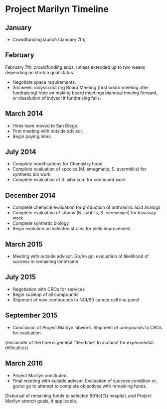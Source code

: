 Project Marilyn Timeline
========================

January
-------
* Crowdfunding launch (January 7th)

February
--------
February 7th: crowdfunding ends, unless extended up to two weeks depending on stretch goal status

* Negotiate space requirements.
* 3rd week:  indysci dot org Board Meeting (first board meeting after fundraising)  Vote on making board meetings biannual moving forward, or dissolution of indysci if fundraising fails.

March 2014
----------
* Hires have moved to San Diego. 
* First meeting with outside advisor.
* Begin paying hires.

July 2014
---------
* Complete modifications for Chemistry hood
* Complete evaluation of species (M. smegmatis; S. avermitilis) for synthetic bio work
* Complete evaluation of S. sibiricum for continued work

December 2014
-------------
* Complete chemical evaluation for production of anthranilic acid analogs
* Complete evaluation of strains (B. subtilis, S. cerevesiae) for bioassay work
* Complete synthetic biology
* Begin evolution on selected strains for yield improvement.

March 2015
----------
* Meeting with outside advisor.  Go/no go; evaluation of likelihood of success in remaining timeframe.

July 2015
---------
* Negotiation with CROs for services
* Begin scaleup of all compounds
* Shipment of new compounds to NCI/60 cancer cell line panel

September 2015
--------------
* Conclusion of Project Marilyn labwork.  Shipment of compounds to CROs for evaluation.

(remainder of the time is general “flex-time” to account for experimental difficulties).

March 2016
----------
* Project Marilyn concluded.
* Final meeting with outside adivsor.  Evaluation of success condition or, go/no go to attempt to complete objectives with remaining funds.

Disbursal of remaining funds to selected 501(c)(3) hospital, and Project Marilyn stretch goals, if applicable.
